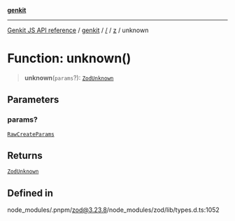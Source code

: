 [**genkit**](../../../README.md)

***

[Genkit JS API reference](../../../../README.md) / [genkit](../../../README.md) / [/](../../../README.md) / [z](../README.md) / unknown

# Function: unknown()

> **unknown**(`params`?): [`ZodUnknown`](../classes/ZodUnknown.md)

## Parameters

### params?

[`RawCreateParams`](../type-aliases/RawCreateParams.md)

## Returns

[`ZodUnknown`](../classes/ZodUnknown.md)

## Defined in

node\_modules/.pnpm/zod@3.23.8/node\_modules/zod/lib/types.d.ts:1052
